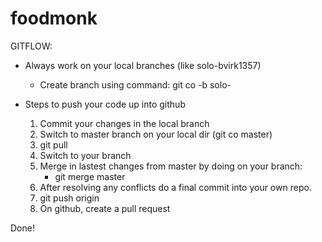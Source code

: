 # foodmonk
GITFLOW: 

- Always work on your local branches (like solo-bvirk1357)
  - Create branch using command: git co -b solo-<your username>
  
- Steps to push your code up into github
  1) Commit your changes in the local branch 
  2) Switch to master branch on your local dir (git co master)
  3) git pull
  4) Switch to your branch
  5) Merge in lastest changes from master by doing on your branch:
     - git merge master
  6) After resolving any conflicts do a final commit into your own repo.
  7) git push origin <branch>
  8) On github, create a pull request

Done!

